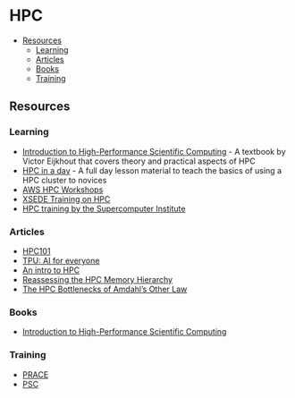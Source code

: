 # HPC

- [Resources](#resources)
  - [Learning](#learning)
  - [Articles](#articles)
  - [Books](#books)
  - [Training](#training)

## Resources

### Learning

- [Introduction to High-Performance Scientific Computing](https://pages.tacc.utexas.edu/~eijkhout/istc/istc.html) - A textbook by Victor Eijkhout that covers theory and practical aspects of HPC
- [HPC in a day](https://github.com/psteinb/hpc-in-a-day) - A full day lesson material to teach the basics of using a HPC cluster to novices
- [AWS HPC Workshops](https://www.hpcworkshops.com/)
- [XSEDE Training on HPC](https://portal.xsede.org/online-training)
- [HPC training by the Supercomputer Institute](https://www.lanl.gov/projects/national-security-education-center/information-science-technology/summer-schools/cscnsi/)

### Articles

- [HPC101](https://www.datamation.com/data-center/high-performance-computing.html)
- [TPU: AI for everyone](https://storage.googleapis.com/nexttpu/index.html)
- [An intro to HPC](https://www.rambus.com/blogs/an-introduction-to-hpc-computing/)
- [Reassessing the HPC Memory Hierarchy](https://www.rambus.com/blogs/reassessing-the-hpc-memory-hierarchy/)
- [The HPC Bottlenecks of Amdahl’s Other Law](https://www.rambus.com/blogs/the-hpc-bottlenecks-of-amdahls-other-law/)

### Books

- [Introduction to High-Performance Scientific Computing](http://pages.tacc.utexas.edu/~eijkhout/istc/html/index.html)

### Training

- [PRACE](https://prace-ri.eu/training-support/training/)
- [PSC](http://psc.edu/resources-for-users/training/)